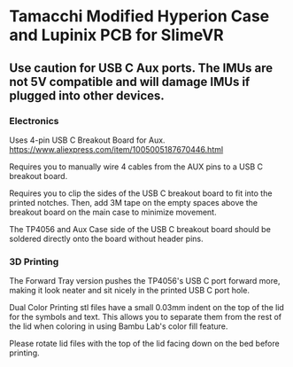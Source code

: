 # Tamacchi Modified Hyperion Case and Lupinix PCB for SlimeVR

## Use caution for USB C Aux ports. The IMUs are not 5V compatible and will damage IMUs if plugged into other devices.

### Electronics
Uses 4-pin USB C Breakout Board for Aux. https://www.aliexpress.com/item/1005005187670446.html

Requires you to manually wire 4 cables from the AUX pins to a USB C breakout board.

Requires you to clip the sides of the USB C breakout board to fit into the printed notches. Then, add 3M tape on the empty spaces above the breakout board on the main case to minimize movement.

The TP4056 and Aux Case side of the USB C breakout board should be soldered directly onto the board without header pins.

### 3D Printing
The Forward Tray version pushes the TP4056's USB C port forward more, making it look neater and sit nicely in the printed USB C port hole.

Dual Color Printing stl files have a small 0.03mm indent on the top of the lid for the symbols and text. This allows you to separate them from the rest of the lid when coloring in using Bambu Lab's color fill feature. 

Please rotate lid files with the top of the lid facing down on the bed before printing.
